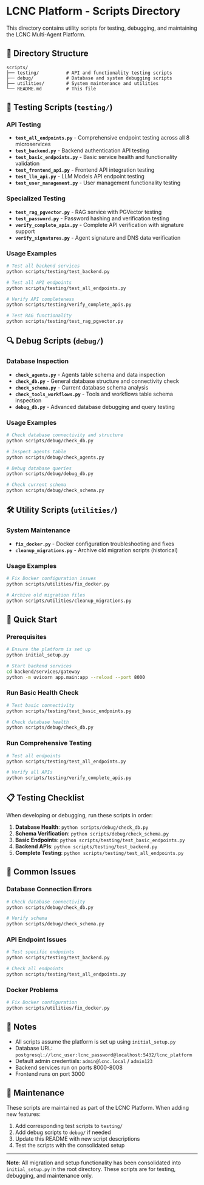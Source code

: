 # LCNC Platform - Scripts Directory

This directory contains utility scripts for testing, debugging, and maintaining the LCNC Multi-Agent Platform.

## 📁 Directory Structure

```
scripts/
├── testing/          # API and functionality testing scripts
├── debug/            # Database and system debugging scripts  
├── utilities/        # System maintenance and utilities
└── README.md         # This file
```

## 🧪 Testing Scripts (`testing/`)

### API Testing
- **`test_all_endpoints.py`** - Comprehensive endpoint testing across all 8 microservices
- **`test_backend.py`** - Backend authentication API testing
- **`test_basic_endpoints.py`** - Basic service health and functionality validation
- **`test_frontend_api.py`** - Frontend API integration testing
- **`test_llm_api.py`** - LLM Models API endpoint testing
- **`test_user_management.py`** - User management functionality testing

### Specialized Testing
- **`test_rag_pgvector.py`** - RAG service with PGVector testing
- **`test_password.py`** - Password hashing and verification testing
- **`verify_complete_apis.py`** - Complete API verification with signature support
- **`verify_signatures.py`** - Agent signature and DNS data verification

### Usage Examples

```bash
# Test all backend services
python scripts/testing/test_backend.py

# Test all API endpoints
python scripts/testing/test_all_endpoints.py

# Verify API completeness
python scripts/testing/verify_complete_apis.py

# Test RAG functionality
python scripts/testing/test_rag_pgvector.py
```

## 🔍 Debug Scripts (`debug/`)

### Database Inspection
- **`check_agents.py`** - Agents table schema and data inspection
- **`check_db.py`** - General database structure and connectivity check
- **`check_schema.py`** - Current database schema analysis
- **`check_tools_workflows.py`** - Tools and workflows table schema inspection
- **`debug_db.py`** - Advanced database debugging and query testing

### Usage Examples

```bash
# Check database connectivity and structure
python scripts/debug/check_db.py

# Inspect agents table
python scripts/debug/check_agents.py

# Debug database queries
python scripts/debug/debug_db.py

# Check current schema
python scripts/debug/check_schema.py
```

## 🛠️ Utility Scripts (`utilities/`)

### System Maintenance
- **`fix_docker.py`** - Docker configuration troubleshooting and fixes
- **`cleanup_migrations.py`** - Archive old migration scripts (historical)

### Usage Examples

```bash
# Fix Docker configuration issues
python scripts/utilities/fix_docker.py

# Archive old migration files
python scripts/utilities/cleanup_migrations.py
```

## 🚀 Quick Start

### Prerequisites
```bash
# Ensure the platform is set up
python initial_setup.py

# Start backend services
cd backend/services/gateway
python -m uvicorn app.main:app --reload --port 8000
```

### Run Basic Health Check
```bash
# Test basic connectivity
python scripts/testing/test_basic_endpoints.py

# Check database health
python scripts/debug/check_db.py
```

### Run Comprehensive Testing
```bash
# Test all endpoints
python scripts/testing/test_all_endpoints.py

# Verify all APIs
python scripts/testing/verify_complete_apis.py
```

## 📋 Testing Checklist

When developing or debugging, run these scripts in order:

1. **Database Health**: `python scripts/debug/check_db.py`
2. **Schema Verification**: `python scripts/debug/check_schema.py`
3. **Basic Endpoints**: `python scripts/testing/test_basic_endpoints.py`
4. **Backend APIs**: `python scripts/testing/test_backend.py`
5. **Complete Testing**: `python scripts/testing/test_all_endpoints.py`

## 🔧 Common Issues

### Database Connection Errors
```bash
# Check database connectivity
python scripts/debug/check_db.py

# Verify schema
python scripts/debug/check_schema.py
```

### API Endpoint Issues
```bash
# Test specific endpoints
python scripts/testing/test_backend.py

# Check all endpoints
python scripts/testing/test_all_endpoints.py
```

### Docker Problems
```bash
# Fix Docker configuration
python scripts/utilities/fix_docker.py
```

## 📝 Notes

- All scripts assume the platform is set up using `initial_setup.py`
- Database URL: `postgresql://lcnc_user:lcnc_password@localhost:5432/lcnc_platform`
- Default admin credentials: `admin@lcnc.local` / `admin123`
- Backend services run on ports 8000-8008
- Frontend runs on port 3000

## 🔄 Maintenance

These scripts are maintained as part of the LCNC Platform. When adding new features:

1. Add corresponding test scripts to `testing/`
2. Add debug scripts to `debug/` if needed
3. Update this README with new script descriptions
4. Test the scripts with the consolidated setup

---

**Note**: All migration and setup functionality has been consolidated into `initial_setup.py` in the root directory. These scripts are for testing, debugging, and maintenance only.
